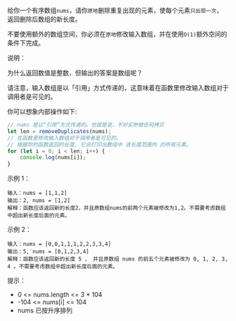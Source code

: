 给你一个有序数组`nums`，请你`原地`删除重复出现的元素，使每个元素`只出现一次`，
返回删除后数组的新长度。

不要使用额外的数组空间，你必须在`原地`修改输入数组，并在使用`O(1)`额外空间的条件下完成。


说明：

为什么返回数值是整数，但输出的答案是数组呢？

请注意，输入数组是以「引用」方式传递的，这意味着在函数里修改输入数组对于调用者是可见的。

你可以想象内部操作如下:

```javascript
// nums 是以“引用”方式传递的。也就是说，不对实参做任何拷贝
let len = removeDuplicates(nums);
// 在函数里修改输入数组对于调用者是可见的。
// 根据你的函数返回的长度, 它会打印出数组中 该长度范围内 的所有元素。
for (let i = 0; i < len; i++) {
    console.log(nums[i]);
}
```


示例 1：

    输入：nums = [1,1,2]
    输出：2, nums = [1,2]
    解释：函数应该返回新的长度2，并且原数组nums的前两个元素被修改为1,2。不需要考虑数组中超出新长度后面的元素。
  
示例 2：

    输入：nums = [0,0,1,1,1,2,2,3,3,4]
    输出：5, nums = [0,1,2,3,4]
    解释：函数应该返回新的长度 5 ， 并且原数组 nums 的前五个元素被修改为 0, 1, 2, 3, 4 。不需要考虑数组中超出新长度后面的元素。                                                                                                      

提示：

- 0 <= nums.length <= 3 * 104
- -104 <= nums[i] <= 104
- nums 已按升序排列
